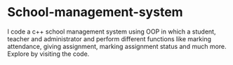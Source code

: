 # School-management-system
I code a c++ school management system using OOP in which a student, teacher and administrator and perform different functions like marking attendance, giving assignment, marking assignment status and much more. Explore by visiting the code.
